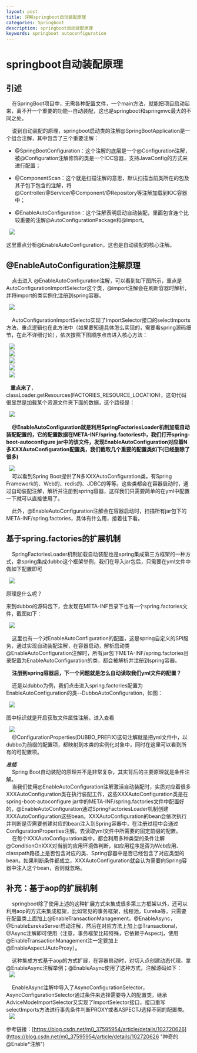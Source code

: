 ```yaml
---
layout: post
title: 详解springboot自动装配原理
categories: Springboot
description: springboot自动装配原理
keywords: springboot autoconfiguration
---
```


# springboot自动装配原理

   

## 引述 

&nbsp; &nbsp; 在SpringBoot项目中，无需各种配置文件，一个main方法，就能把项目启动起来，离不开一个重要的功能--自动装配，这也是springboot和springmvc最大的不同之处。 

&nbsp; &nbsp; 说到自动装配的原理，springboot启动类的注解@SpringBootApplication是一个组合注解，其中包含了三个重要注解：  

- @SpringBootConfiguration：这个注解的底层是一个@Configuration注解，被@Configuration注解修饰的类是一个IOC容器，支持JavaConfig的方式来进行配置；

- @ComponentScan：这个就是扫描注解的意思，默认扫描当前类所在的包及其子包下包含的注解，将@Controller/@Service/@Component/@Repository等注解加载到IOC容器中；

- @EnableAutoConfiguration：这个注解表明启动自动装配，里面包含连个比较重要的注解@AutoConfigurationPackage和@Import。 

&nbsp; ![](/images/posts/springboot/autoconfig1.png) 

这里重点分析@EnableAutoConfiguration，这也是自动装配的核心注解。




## @EnableAutoConfiguration注解原理
&nbsp; &nbsp; 点击进入 @EnableAutoConfiguration注解，可以看到如下图所示，重点是AutoConfigurationImportSelector这个类，@import注解会在刷新容器时解析，并将import的类实例化注册到spring容器。

&nbsp; ![](/images/posts/springboot/autoconfig2.png) 

&nbsp; &nbsp; AutoConfigurationImportSelecto实现了ImportSelector接口的selectImports方法，重点逻辑也在此方法中（如果要知道具体怎么实现的，需要看spring源码细节，在此不详细讨论），依次按照下图顺序点击进入核心方法： 

&nbsp; ![](/images/posts/springboot/autoconfig3.png)  
&nbsp; ![](/images/posts/springboot/autoconfig4.png)  
&nbsp; ![](/images/posts/springboot/autoconfig5.png)  
&nbsp; ![](/images/posts/springboot/autoconfig6.png)  
&nbsp; ![](/images/posts/springboot/autoconfig7.png)  

&nbsp;&nbsp; **重点来了**，classLoader.getResources(FACTORIES_RESOURCE_LOCATION)，这句代码很显然是加载某个资源文件夹下面的数据，这个路径是：

&nbsp; ![](/images/posts/springboot/autoconfig8.png)    
 
&nbsp; &nbsp; **@EnableAutoConfiguration就是利用SpringFactoriesLoader机制加载自动装配配置的，它的配置数据在META-INF/spring.factories中，我们打开spring-boot-autoconfigure jar中的该文件，发现EnableAutoConfiguration对应着N多XXXAutoConfiguration配置类，我们截取几个重要的配置类如下(已经删除了很多)**
 
&nbsp; ![](/images/posts/springboot/autoconfig9.png)    
&nbsp; &nbsp; 可以看到Spring Boot提供了N多XXXAutoConfiguration类，有Spring Framework的、Web的、redis的、JDBC的等等。这些类都会在容器启动时，通过自动装配注解，解析并注册到spring容器，这样我们只需要简单的在yml中配置一下就可以直接使用了。  

&nbsp; &nbsp;  此外，@EnableAutoConfiguration注解会在容器启动时，扫描所有jar包下的META-INF/spring.factories，具体有什么用，接着往下看。

## 基于spring.factories的扩展机制
&nbsp; &nbsp;  SpringFactoriesLoader机制加载自动装配也是spring集成第三方框架的一种方式，拿spring集成dubbo这个框架举例，我们在导入jar包后，只需要在yml文件中做如下配置即可  

&nbsp; ![](/images/posts/springboot/autoconfig10.png)     

原理是什么呢？ 

来到dubbo的源码包下，会发现在META-INF目录下也有一个spring.factories文件，截图如下： 

&nbsp; ![](/images/posts/springboot/autoconfig11.png)      

&nbsp; &nbsp;  这里也有一个对EnableAutoConfiguration的配置，这是spring自定义的SPI服务，通过实现自动装配注解，在容器启动，解析启动类@EnableAutoConfiguration注解时，所有jar包下META-INF/spring.factories目录配置为EnableAutoConfiguration的类，都会被解析并注册到spring容器。

&nbsp; &nbsp; **注册到spring容器后，下一个问题就是怎么自动读取我们yml文件的配置？**

&nbsp; &nbsp; 还是以dubbo为例，我们点击进入spring.factories配置为EnableAutoConfiguration的类--DubboAutoConfiguration，如图：

&nbsp; ![](/images/posts/springboot/autoconfig12.png)      

图中标识就是开启获取文件属性注解，进入查看
 
&nbsp; ![](/images/posts/springboot/autoconfig13.png)      
&nbsp; &nbsp;  @ConfigurationProperties(DUBBO_PREFIX)这句注解就是把yml文件中，以dubbo为前缀的配置项，都映射到本类的实例化对象中，同时在这里可以看到所有的可配置项。


***总结***  
&nbsp; &nbsp; Spring Boot自动装配的原理并不是非常复杂，其实背后的主要原理就是条件注解。  
&nbsp; &nbsp; 当我们使用@EnableAutoConfiguration注解激活自动装配时，实质对应着很多XXXAutoConfiguration类在执行装配工作，这些XXXAutoConfiguration类是在spring-boot-autoconfigure jar中的META-INF/spring.factories文件中配置好的，@EnableAutoConfiguration通过SpringFactoriesLoader机制创建XXXAutoConfiguration这些bean。XXXAutoConfiguration的bean会依次执行并判断是否需要创建对应的bean注入到Spring容器中，在注册过程中会通过ConfigurationProperties注解，去读取yml文件中所需要的固定前缀的配置。  
&nbsp; &nbsp; 在每个XXXAutoConfiguration类中，都会利用多种类型的条件注解@ConditionOnXXX对当前的应用环境做判断，如应用程序是否为Web应用、classpath路径上是否包含对应的类、Spring容器中是否已经包含了对应类型的bean。如果判断条件都成立，XXXAutoConfiguration就会认为需要向Spring容器中注入这个bean，否则就忽略。 
  

## 补充：基于aop的扩展机制 

&nbsp; &nbsp; springboot除了使用上述的这种扩展方式来集成很多第三方框架以外，还可以利用aop的方式来集成框架，比如常见的事务框架，线程池，Eureka等，只需要在配置类上面加上@EnableTransactionManagement，@EnableAsync，@EnableEurekaServer启动注解，然后在对应方法上加上@Transactional，@Async注解即可使用（注意，事务框架比较特殊，它依赖于Aspectj，使用@EnableTransactionManagement注一定要加上@EnableAspectJAutoProxy）。 

&nbsp; &nbsp; 这种集成方式基于aop的方式扩展，在容器启动时，对切入点创建动态代理。拿@EnableAsync注解举例；@EnableAsync使用了这种方式，注解源码如下：  
&nbsp; ![](/images/posts/springboot/autoconfig14.png)        

&nbsp; &nbsp; EnableAsync注解中导入了AsyncConfigurationSelector，AsyncConfigurationSelector通过条件来选择需要导入的配置类，继承AdviceModeImportSelector又实现了ImportSelector接口，接口重写selectImports方法进行事先条件判断PROXY或者ASPECTJ选择不同的配置类。   
&nbsp; ![](/images/posts/springboot/autoconfig15.png)      

参考链接：[https://blog.csdn.net/m0_37595954/article/details/102720626](https://blog.csdn.net/m0_37595954/article/details/102720626 "神奇的@Enable*注解")